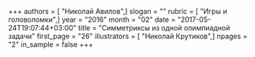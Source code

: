 +++
authors = [ "Николай Авилов",]
slogan = ""
rubric = [ "Игры и головоломки",]
year = "2016"
month = "02"
date = "2017-05-24T19:07:44+03:00"
title = "Симметриксы из одной олимпиадной задачи"
first_page = "26"
illustrators = [ "Николай Крутиков",]
npages = "2"
in_sample = false
+++
